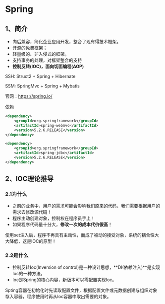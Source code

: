 # Spring

## 1、简介

- 向后兼容，简化企业应用开发，整合了现有得技术框架。
- 开源的免费框架；
- 轻量级的、非入侵式的框架。
- 支持事务的处理，对框架整合的支持
- **控制反转(IOC)，面向切面编程(AOP)**

SSH: Struct2 + Spring + Hibernate

 SSM: SpringMvc + Spring + Mybatis

 官网：https://spring.io/

依赖

```xml
<dependency>
    <groupId>org.springframework</groupId>
    <artifactId>spring-webmvc</artifactId>
    <version>5.2.6.RELEASE</version>
</dependency>
```

```xml
<dependency>
    <groupId>org.springframework</groupId>
    <artifactId>spring-jdbc</artifactId>
    <version>5.2.6.RELEASE</version>
</dependency>
```

## 2、IOC理论推导

### 2.1为什么

- 之前的业务中，用户的需求可能会影响我们原来的代码，我们需要根据用户的需求去修改源代码！
- 程序主动创建对象，控制权在程序员手上！
- 如果程序代码量十分大，**修改一次的成本代价很高**！

使用set注入后，程序不再具有主动性，而成了被动的接受对象，系统的耦合性大大降低，这是IOC的原型！

### 2.2是什么

- 控制反转Ioc(Inversion of control)是一种设计思想，**DI(依赖注入)**是实现Ioc的一种方法。
- Ioc是Spring的核心内容，新版本可以零配置实现Ioc。

Spting容器在初始化时先读取配置文件，根据配置文件或元数据创建与组织对象存入容器，程序使用时再从Ioc容器中取出需要的对象。

